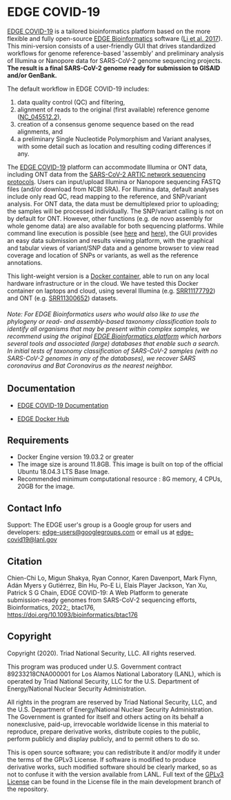 # EDGE COVID-19

[EDGE COVID-19](https://edge-covid19.edgebioinformatics.org/) is a tailored bioinformatics platform based on the more flexible and fully open-source <a href="https://edgebioinformatics.org" target="_new">EDGE Bioinformatics</a> software (<a href="https://doi.org/10.1093/nar/gkw1027" target="_new">Li et al. 2017</a>). This mini-version consists of a user-friendly GUI that drives standardized workflows for genome reference-based 'assembly' and preliminary analysis of Illumina or Nanopore data for SARS-CoV-2 genome sequencing projects. <b>The result is a final SARS-CoV-2 genome ready for submission to GISAID and/or GenBank.</b>

The default workflow in EDGE COVID-19 includes:
                <ol>
                        <li> data quality control (QC) and filtering,</li>
                        <li> alignment of reads to the original (first available) reference genome (<a href="https://www.ncbi.nlm.nih.gov/nuccore/NC_045512.2/" target="_new">NC_045512.2</a>),</li>
                        <li> creation of a consensus genome sequence based on the read alignments, and </li>
                        <li> a preliminary Single Nucleotide Polymorphism and Variant analyses, with some detail such as location and resulting coding differences if any. </li>
                </ol>

The [EDGE COVID-19](https://edge-covid19.edgebioinformatics.org/) platform can accommodate Illumina or ONT data, including ONT data from the <a href="https://artic.network/ncov-2019" target="_new">SARS-CoV-2 ARTIC network sequencing protocols</a>. Users can input/upload Illumina or Nanopore sequencing FASTQ files (and/or download from NCBI SRA). For Illumina data, default analyses include only read QC, read mapping to the reference, and SNP/variant analysis. For ONT data, the data must be demultiplexed prior to uploading; the samples will be processed individually.  The SNP/variant calling is not on by default for ONT. However, other functions (e.g. de novo assembly for whole genome data) are also available for both sequencing platforms.  While command line execution is possible (see <a href="https://github.com/LANL-Bioinformatics/EDGE/tree/SARS-CoV2" target="_new">here</a> and <a href="https://gitlab.com/chienchi/reference-based_assembly" target="_new">here</a>), the GUI provides an easy data submission and results viewing platform, with the graphical and tabular views of variant/SNP data and a genome browser to view read coverage and location of SNPs or variants, as well as the reference annotations.

This light-weight version is a <a href="https://hub.docker.com/r/bioedge/edge-covid19" target="_new">Docker container</a>, able to run on any local hardware infrastructure or in the cloud. We have tested this Docker container on laptops and cloud, using several Illumina (e.g. <a href="https://trace.ncbi.nlm.nih.gov/Traces/study/?acc=SRR11177792" target="_new">SRR11177792</a>) and ONT (e.g. <a href="https://trace.ncbi.nlm.nih.gov/Traces/study/?acc=SRR11300652" target="_new">SRR11300652</a>) datasets.
 
###### Note: For EDGE Bioinformatics users who would also like to use the phylogeny or read- and assembly-based taxonomy classification tools to identify all organisms that may be present within complex samples, we recommend using the original <a href="https://edgebioinformatics.org" target="_new">EDGE Bioinformatics platform</a> which harbors several tools and associated (large) databases that enable such a search. <em>In initial tests of taxonomy classification of SARS-CoV-2 samples (with no SARS-CoV-2 genomes in any of the databases), we recover SARS coronavirus and Bat Coronavirus as the nearest neighbor.</em> 

## Documentation
	
* [EDGE COVID-19 Documentation](https://github.com/LANL-Bioinformatics/EDGE/blob/SARS-CoV2/edge_ui/docs/EDGE_COVID-19_guide.pdf)

* [EDGE Docker Hub](https://hub.docker.com/r/bioedge/edge-covid19)

## Requirements

* Docker Engine version 19.03.2 or greater
* The image size is around 11.8GB. This image is built on top of the official Ubuntu 18.04.3 LTS Base Image.
* Recommended minimum computational resource : 8G memory, 4 CPUs, 20GB for the image.   

## Contact Info
Support: The EDGE user's group is a Google group for users and developers: [edge-users@googlegroups.com](mailto:edge-users@googlegroups.com) or email us at edge-covid19@lanl.gov

## Citation

Chien-Chi Lo, Migun Shakya, Ryan Connor, Karen Davenport, Mark Flynn, Adán Myers y Gutiérrez, Bin Hu, Po-E Li, Elais Player Jackson, Yan Xu, Patrick S G Chain, EDGE COVID-19: A Web Platform to generate submission-ready genomes from SARS-CoV-2 sequencing efforts, Bioinformatics, 2022;, btac176, https://doi.org/10.1093/bioinformatics/btac176

## Copyright

Copyright (2020).  Triad National Security, LLC. All rights reserved.
 
This program was produced under U.S. Government contract 89233218CNA000001 for Los Alamos National 
Laboratory (LANL), which is operated by Triad National Security, LLC for the U.S. Department of Energy/National 
Nuclear Security Administration.
 
All rights in the program are reserved by Triad National Security, LLC, and the U.S. Department of Energy/National 
Nuclear Security Administration. The Government is granted for itself and others acting on its behalf a nonexclusive, 
paid-up, irrevocable worldwide license in this material to reproduce, prepare derivative works, distribute copies to 
the public, perform publicly and display publicly, and to permit others to do so.

This is open source software; you can redistribute it and/or modify it under the terms of the GPLv3 License. If software 
is modified to produce derivative works, such modified software should be clearly marked, so as not to confuse it with 
the version available from LANL. Full text of the [GPLv3 License](https://github.com/LANL-Bioinformatics/edge/blob/master/LICENSE) can be found in the License file in the main development 
branch of the repository.
